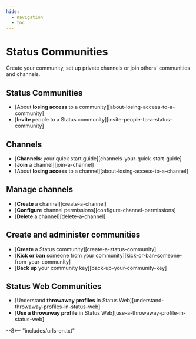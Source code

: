 ```yaml
---
hide:
  - navigation
  - toc
---
```


# Status Communities

Create your community, set up private channels or join others' communities and channels.

## Status Communities

- [About **losing access** to a community][about-losing-access-to-a-community]
- [**Invite** people to a Status community][invite-people-to-a-status-community]

## Channels

- [**Channels**: your quick start guide][channels-your-quick-start-guide]
- [**Join** a channel][join-a-channel]
- [About **losing access** to a channel][about-losing-access-to-a-channel]

## Manage channels

- [**Create** a channel][create-a-channel]
- [**Configure** channel permissions][configure-channel-permissions]
- [**Delete** a channel][delete-a-channel]

## Create and administer communities

- [**Create** a Status community][create-a-status-community]
- [**Kick or ban** someone from your community][kick-or-ban-someone-from-your-community]
- [**Back up** your community key][back-up-your-community-key]

## Status Web Communities

- [Understand **throwaway profiles** in Status Web][understand-throwaway-profiles-in-status-web]
- [**Use a throwaway profile** in Status Web][use-a-throwaway-profile-in-status-web]

--8<-- "includes/urls-en.txt"
